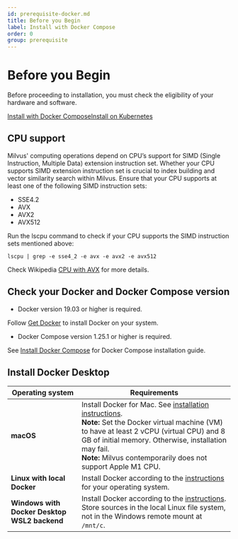 ```yaml
---
id: prerequisite-docker.md
title: Before you Begin
label: Install with Docker Compose
order: 0
group: prerequisite
---
```

# Before you Begin
Before proceeding to installation, you must check the eligibility of your hardware and software.

<div class="tab-wrapper"><a href="prerequisite-docker.md" class='active '>Install with Docker Compose</a><a href="prerequisite-helm.md" class=''>Install on Kubernetes</a></div>

## CPU support

Milvus' computing operations depend on CPU’s support for SIMD (Single Instruction, Multiple Data) extension instruction set. Whether your CPU supports SIMD extension instruction set is crucial to index building and vector similarity search within Milvus. Ensure that your CPU supports at least one of the following SIMD instruction sets:

- SSE4.2
- AVX
- AVX2
- AVX512

Run the lscpu command to check if your CPU supports the SIMD instruction sets mentioned above:

```
lscpu | grep -e sse4_2 -e avx -e avx2 -e avx512
```

Check Wikipedia [CPU with AVX](https://en.wikipedia.org/wiki/Advanced_Vector_Extensions#CPUs_with_AVX) for more details.

## Check your Docker and Docker Compose version 

- Docker version 19.03 or higher is required.

<div class="alert note">
Follow <a href="https://docs.docker.com/get-docker/">Get Docker</a> to install Docker on your system.
</div>

- Docker Compose version 1.25.1 or higher is required.

<div class="alert note">
See <a href="https://docs.docker.com/compose/install/">Install Docker Compose</a> for Docker Compose installation guide.
</div>

## Install Docker Desktop 

| **Operating system** | **Requirements** |
| ---------- | ----------------- | 
| **macOS**      | Install Docker for Mac. See [installation instructions](https://docs.docker.com/docker-for-mac/). <br/> **Note:** Set the Docker virtual machine (VM) to have at least 2 vCPU (virtual CPU) and 8 GB of initial memory. Otherwise, installation may fail. <br/> **Note:** Milvus contemporarily does not support Apple M1 CPU.             | 
| **Linux with local Docker**    |Install Docker according to the [instructions](https://docs.docker.com/installation/#installation) for your operating system.              |
| **Windows with Docker Desktop WSL2 backend**    | Install Docker according to the [instructions](https://docs.docker.com/docker-for-windows/wsl-tech-preview/). <br/> <div class="alert note"> Store sources in the local Linux file system, not in the Windows remote mount at <code>/mnt/c</code>.  </div>              | 


